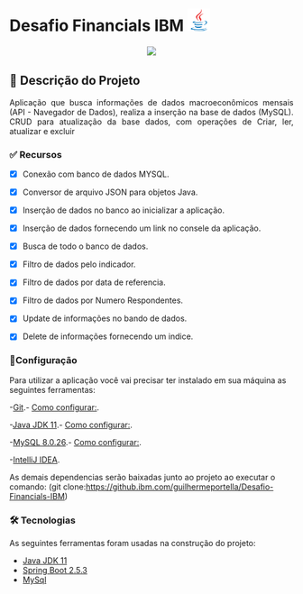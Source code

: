 
<h1> Desafio Financials IBM <a href="https://www.java.com" target="_blank"> <img src="https://raw.githubusercontent.com/devicons/devicon/master/icons/java/java-original.svg" alt="java" width="40" height="40"/> </a></h1>

<h4 align="center"> 
	<img src="http://img.shields.io/static/v1?label=STATUS&message=EM%20DESENVOLVIMENTO&color=RED&style=for-the-badge"/>
</h4>

## :page_with_curl: Descrição do Projeto
<p align="justify"> Aplicação que busca informações de dados macroeconômicos mensais (API - Navegador de Dados), realiza a inserção na base de dados (MySQL). CRUD para atualização da base dados, com operações de Criar, ler, atualizar e excluir </p>


### :white_check_mark: Recursos 

- [X] Conexão com banco de dados MYSQL.
- [X] Conversor de arquivo JSON para objetos Java.
- [X] Inserção de dados no banco ao inicializar a aplicação.
- [X] Inserção de dados fornecendo um link no consele da aplicação.
- [X] Busca de todo o banco de dados.
- [X] Filtro de dados pelo indicador.
- [X] Filtro de dados por data de referencia.
- [X] Filtro de dados por Numero Respondentes.
- [X] Update de informações no bando de dados.
- [X] Delete de informações fornecendo um indice.


### :wrench:Configuração

Para utilizar a aplicação você vai precisar ter instalado em sua máquina as seguintes ferramentas:

-[Git](https://git-scm.com).-
[Como configurar:](https://git-scm.com/book/pt-br/v2/Come%C3%A7ando-Configura%C3%A7%C3%A3o-Inicial-do-Git).

-[Java JDK 11](https://www.oracle.com/java/technologies/javase-jdk11-downloads.html).-
[Como configurar:](https://www.java.com/pt-BR/download/help/path_pt-br.html).

-[MySQL 8.0.26](https://dev.mysql.com/downloads/mysql/).-
[Como configurar:](https://dev.mysql.com/doc/refman/8.0/en/mysql-installer-workflow.html).

-[IntelliJ IDEA](https://www.jetbrains.com/idea/download/#section=windows).

As demais dependencias serão baixadas junto ao projeto ao executar o comando: 
(git clone:https://github.ibm.com/guilhermeportella/Desafio-Financials-IBM)






### 🛠 Tecnologias

As seguintes ferramentas foram usadas na construção do projeto:

- [Java JDK 11](https://www.oracle.com/java/technologies/javase-jdk11-downloads.html)
- [Spring Boot 2.5.3](https://spring.io/)
- [MySql](https://www.mysql.com/)


